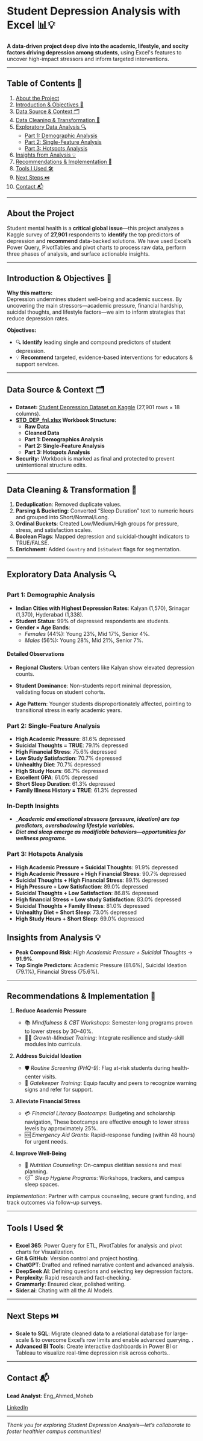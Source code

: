 # Student Depression Analysis with Excel 📊💡

**A data-driven project deep dive into the academic, lifestyle, and socity factors driving depression among students**, using Excel's features to uncover high-impact stressors and inform targeted interventions.

---

## Table of Contents 📑

1. [About the Project](#about-the-project)  
2. [Introduction & Objectives 🎯](#introduction--objectives-)  
3. [Data Source & Context 🗂️](#data-source--context-️)  
4. [Data Cleaning & Transformation 🔄](#data-cleaning--transformation-)  
5. [Exploratory Data Analysis 🔍](#exploratory-data-analysis-)  
   - [Part 1: Demographic Analysis](#part-1-demographic-analysis)  
   - [Part 2: Single-Feature Analysis](#part-2-single-feature-analysis)  
   - [Part 3: Hotspots Analysis](#part-3-hotspots-analysis)  
6. [Insights from Analysis 💡](#insights-from-analysis-)  
7. [Recommendations & Implementation 🎯](#recommendations--implementation-)
8. [Tools I Used 🛠️](#tools-i-used-️)
9. [Next Steps ⏭️](#next-steps-️)
10. [Contact 📬](#contact-)


---

## About the Project

Student mental health is a **critical global issue**—this project analyzes a Kaggle survey of **27,901** respondents to **identify** the top predictors of depression and **recommend** data-backed solutions. We have used Excel’s Power Query, PivotTables and pivot charts to process raw data, perform three phases of analysis, and surface actionable insights.

---

## Introduction & Objectives 🎯

**Why this matters:**  
Depression undermines student well-being and academic success. By uncovering the main stressors—academic pressure, financial hardship, suicidal thoughts, and lifestyle factors—we aim to inform strategies that reduce depression rates.

**Objectives:**  
- 🔍 **Identify** leading single and compound predictors of student depression.  
- 💡 **Recommend** targeted, evidence-based interventions for educators & support services.

---

## Data Source & Context 🗂️

- **Dataset:** [Student Depression Dataset on Kaggle](https://www.kaggle.com/datasets/adilshamim8/student-depression-dataset) (27,901 rows × 18 columns).  
- **[STD_DEP_fnl.xlsx]( https://github.com/EngMoheb/Std_Dep/blob/main/STD_DEP_fnl.xlsx) Workbook Structure:**  
  - **Raw Data**  
  - **Cleaned Data**  
  - **Part 1: Demographics Analysis**  
  - **Part 2: Single-Feature Analysis**  
  - **Part 3: Hotspots Analysis**  
- **Security:** Workbook is marked as final and protected to prevent unintentional structure edits.

---

## Data Cleaning & Transformation 🔄

1. **Deduplication**: Removed duplicate values.  
2. **Parsing & Bucketing**: Converted “Sleep Duration” text to numeric hours and grouped into Short/Normal/Long.  
3. **Ordinal Buckets**: Created Low/Medium/High groups for pressure, stress, and satisfaction scales.  
4. **Boolean Flags**: Mapped depression and suicidal-thought indicators to TRUE/FALSE.  
5. **Enrichment**: Added `Country` and `IsStudent` flags for segmentation.

---

## Exploratory Data Analysis 🔍

### Part 1: Demographic Analysis  
- **Indian Cities with Highest Depression Rates**: Kalyan (1,570), Srinagar (1,370), Hyderabad (1,338).  
- **Student Status**: 99% of depressed respondents are students.  
- **Gender × Age Bands**:  
  - *Females* (44%): Young 23%, Mid 17%, Senior 4%.  
  - *Males* (56%): Young 28%, Mid 21%, Senior 7%.  

#### Detailed Observations
- **Regional Clusters**: Urban centers like Kalyan show elevated depression counts.

- **Student Dominance**: Non-students report minimal depression, validating focus on student cohorts.

- **Age Pattern**: Younger students disproportionately affected, pointing to transitional stress in early academic years.

### Part 2: Single-Feature Analysis  
- **High Academic Pressure**: 81.6% depressed  
- **Suicidal Thoughts = TRUE**: 79.1% depressed  
- **High Financial Stress**: 75.6% depressed  
- **Low Study Satisfaction**: 70.7% depressed  
- **Unhealthy Diet**: 70.7% depressed  
- **High Study Hours**: 66.7% depressed  
- **Excellent GPA**: 61.0% depressed  
- **Short Sleep Duration**: 61.3% depressed  
- **Family Illness History = TRUE**: 61.3% depressed  

### In-Depth Insights
- _**_Academic and emotional stressors (pressure, ideation) are top predictors, overshadowing lifestyle variables._**
- **_Diet and sleep emerge as modifiable behaviors—opportunities for wellness programs._**

### Part 3: Hotspots Analysis  
- **High Academic Pressure + Suicidal Thoughts**: 91.9% depressed  
- **High Academic Pressure + High Financial Stress**: 90.7% depressed  
- **Suicidal Thoughts + High Financial Stress**: 89.1% depressed  
- **High Pressure + Low Satisfaction**: 89.0% depressed  
- **Suicidal Thoughts + Low Satisfaction**: 86.8% depressed  
- **High financial Stress + Low study Satisfaction**: 83.0% depressed  
- **Suicidal Thoughts + Family Illness**: 81.0% depressed  
- **Unhealthy Diet + Short Sleep**: 73.0% depressed  
- **High Study Hours + Short Sleep**: 69.0% depressed  

## Insights from Analysis 💡

- **Peak Compound Risk**: *High Academic Pressure + Suicidal Thoughts* → **91.9%**.  
- **Top Single Predictors**: Academic Pressure (81.6%), Suicidal Ideation (79.1%), Financial Stress (75.6%).  

---

## Recommendations & Implementation 🎯

1. **Reduce Academic Pressure**  
   - 📚 *Mindfulness & CBT Workshops*: Semester-long programs proven to lower stress by 30–40%.  
   - 👩‍🏫 *Growth-Mindset Training*: Integrate resilience and study-skill modules into curricula.

2. **Address Suicidal Ideation**  
   - 🛡️ *Routine Screening (PHQ-9)*: Flag at-risk students during health-center visits.  
   - 🤝 *Gatekeeper Training*: Equip faculty and peers to recognize warning signs and refer for support.

3. **Alleviate Financial Stress**  
   - 💳 *Financial Literacy Bootcamps*: Budgeting and scholarship navigation,  These bootcamps are effective enough to lower stress levels by approximately 25%.  
   - 🆘 *Emergency Aid Grants*: Rapid-response funding (within 48 hours) for urgent needs.

4. **Improve Well-Being**  
   - 🍎 *Nutrition Counseling*: On-campus dietitian sessions and meal planning.  
   - 😴 *Sleep Hygiene Programs*: Workshops, trackers, and campus sleep spaces.

*Implementation*: Partner with campus counseling, secure grant funding, and track outcomes via follow-up surveys.

---

## Tools I Used 🛠️

- **Excel 365**: Power Query for ETL, PivotTables for analysis and pivot charts for Visualization.   
- **Git & GitHub**: Version control and project hosting.  
- **ChatGPT**: Drafted and refined narrative content and advanced analysis.  
- **DeepSeek AI**: Defining questions and selecting key depression factors.
- **Perplexity**: Rapid research and fact-checking.  
- **Grammarly**: Ensured clear, polished writing.
- **Sider.ai**: Chating with all the AI Models.

---

## Next Steps ⏭️

- **Scale to SQL**: Migrate cleaned data to a relational database for large-scale & to overcome Excel’s row limits and enable advanced querying. .  
- **Advanced BI Tools**: Create interactive dashboards in Power BI or Tableau to visualize real-time depression risk across cohorts..  

---

## Contact 📬

**Lead Analyst**: Eng_Ahmed_Moheb 

[LinkedIn](https://www.linkedin.com/in/ahmed-moheb-09b37135a/)  

---

*Thank you for exploring Student Depression Analysis—let’s collaborate to foster healthier campus communities!*  


